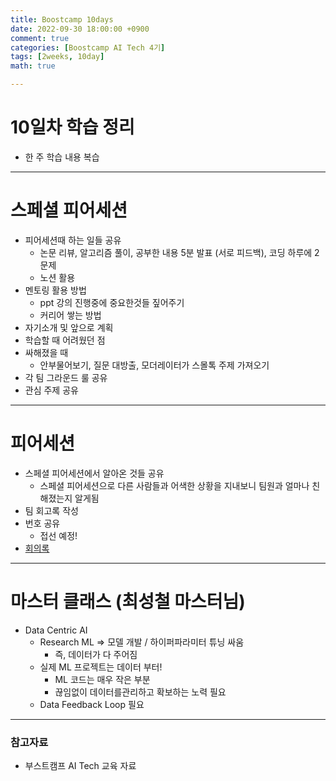 ```yaml
---
title: Boostcamp 10days
date: 2022-09-30 18:00:00 +0900
comment: true
categories: [Boostcamp AI Tech 4기]
tags: [2weeks, 10day]
math: true

---
```

# 10일차 학습 정리
- 한 주 학습 내용 복습

---

# 스페셜 피어세션
- 피어세션때 하는 일들 공유
  - 논문 리뷰, 알고리즘 풀이, 공부한 내용 5분 발표 (서로 피드백), 코딩 하루에 2문제
  - 노션 활용
- 멘토링 활용 방법
  - ppt 강의 진행중에 중요한것들 짚어주기
  - 커리어 쌓는 방법
- 자기소개 및 앞으로 계획
- 학습할 때 어려웠던 점
- 싸해졌을 때
  - 안부물어보기, 질문 대방출, 모더레이터가 스몰톡 주제 가져오기
- 각 팀 그라운드 룰 공유
- 관심 주제 공유

---

# 피어세션
- 스페셜 피어세션에서 알아온 것들 공유
  - 스페셜 피어세션으로 다른 사람들과 어색한 상황을 지내보니 팀원과 얼마나 친해졌는지 알게됨
- 팀 회고록 작성
- 번호 공유
  - 접선 예정!
- [회의록](https://night-eustoma-5f3.notion.site/9-30-14a4a2dda53f4f1183b4b4275bb822ff)
  
---

# 마스터 클래스 (최성철 마스터님)
- Data Centric AI
  - Research ML => 모델 개발 / 하이퍼파라미터 튜닝 싸움
    - 즉, 데이터가 다 주어짐
  - 실제 ML 프로젝트는 데이터 부터!
    - ML 코드는 매우 작은 부분
    - 끊임없이 데이터를관리하고 확보하는 노력 필요
  - Data Feedback Loop 필요

---

### 참고자료
- 부스트캠프 AI Tech 교육 자료